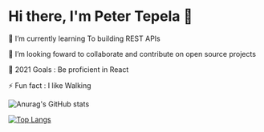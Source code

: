 # Hi there, I'm Peter Tepela 👋

🌱 I’m currently learning To building REST APIs

👯 I’m looking foward to collaborate and contribute on open source projects

🥅 2021 Goals : Be proficient in React

⚡ Fun fact : I like Walking

![Anurag's GitHub stats](https://github-readme-stats.vercel.app/api?username=sankaire&count_private=true&show_icons=truetheme=radical)



[![Top Langs](https://github-readme-stats.vercel.app/api/top-langs/?username=sankaire&langs_count=8&layout=compact&theme=radical)
](https://github.com/anuraghazra/github-readme-stats)










